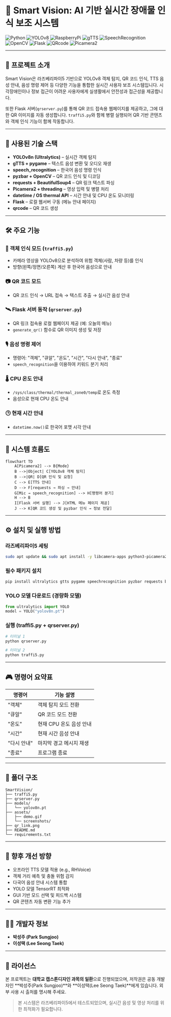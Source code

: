 # 🦾 Smart Vision: AI 기반 실시간 장애물 인식 보조 시스템

![Python](https://img.shields.io/badge/Python-3.9-blue)
![YOLOv8](https://img.shields.io/badge/YOLOv8-object--detection-green)
![RaspberryPi](https://img.shields.io/badge/RaspberryPi-5-red)
![gTTS](https://img.shields.io/badge/gTTS-TTS-yellow)
![SpeechRecognition](https://img.shields.io/badge/speech--recognition-voice--command-orange)
![OpenCV](https://img.shields.io/badge/OpenCV-vision--processing-lightgrey)
![Flask](https://img.shields.io/badge/Flask-webserver-black)
![QRcode](https://img.shields.io/badge/qrcode-generator-blueviolet)
![Picamera2](https://img.shields.io/badge/Picamera2-camera--input-success)

---

## 📘 프로젝트 소개

Smart Vision은 라즈베리파이5 기반으로 YOLOv8 객체 탐지, QR 코드 인식, TTS 음성 안내, 음성 명령 제어 등 다양한 기능을 통합한 실시간 사용자 보조 시스템입니다. 시각장애인이나 정보 접근이 어려운 사용자에게 실생활에서 안전성과 접근성을 제공합니다.

또한 Flask 서버(`qrserver.py`)를 통해 QR 코드 접속용 웹페이지를 제공하고, 그에 대한 QR 이미지를 자동 생성합니다. `traffi5.py`와 함께 병렬 실행되어 QR 기반 콘텐츠와 객체 인식 기능이 함께 작동합니다.

---

## 🧩 사용된 기술 스택

- **YOLOv8n (Ultralytics)** – 실시간 객체 탐지
- **gTTS + pygame** – 텍스트 음성 변환 및 오디오 재생
- **speech_recognition** – 한국어 음성 명령 인식
- **pyzbar + OpenCV** – QR 코드 인식 및 디코딩
- **requests + BeautifulSoup4** – QR 링크 텍스트 파싱
- **Picamera2 + threading** – 영상 입력 및 병렬 처리
- **datetime / OS thermal API** – 시간 안내 및 CPU 온도 모니터링
- **Flask** – 로컬 웹서버 구동 (메뉴 안내 페이지)
- **qrcode** – QR 코드 생성

---

## 🛠 주요 기능

### 🔎 객체 인식 모드 (`traffi5.py`)
- 카메라 영상을 YOLOv8으로 분석하여 위험 객체(사람, 차량 등)를 인식
- 방향(왼쪽/정면/오른쪽) 계산 후 한국어 음성으로 안내

### 📷 QR 코드 모드
- QR 코드 인식 → URL 접속 → 텍스트 추출 → 실시간 음성 안내

### 🛰 Flask 서버 동작 (`qrserver.py`)
- QR 링크 접속용 로컬 웹페이지 제공 (예: 오늘의 메뉴)
- `generate_qr()` 함수로 QR 이미지 생성 및 저장

### 🎙 음성 명령 제어
- 명령어: "객체", "큐알", "온도", "시간", "다시 안내", "종료"
- `speech_recognition`을 이용하여 키워드 분기 처리

### 🌡 CPU 온도 안내
- `/sys/class/thermal/thermal_zone0/temp`로 온도 측정
- 음성으로 현재 CPU 온도 안내

### 🕒 현재 시간 안내
- `datetime.now()`로 한국어 포맷 시각 안내

---

## 🧠 시스템 흐름도

```mermaid
flowchart TD
    A[Picamera2] --> B{Mode}
    B -->|Object| C[YOLOv8 객체 탐지]
    B -->|QR| D[QR 인식 및 요청]
    C --> E[TTS 안내]
    D --> F[requests → 파싱 → 안내]
    G[Mic → speech_recognition] --> H[명령어 분기]
    H --> B
    I[Flask 서버 실행] --> J[HTML 메뉴 페이지 제공]
    J --> K[QR 코드 생성 및 pyzbar 인식 → 정보 전달]
```

---

## ⚙️ 설치 및 실행 방법

### 라즈베리파이5 세팅
```bash
sudo apt update && sudo apt install -y libcamera-apps python3-picamera2
```

### 필수 패키지 설치
```bash
pip install ultralytics gtts pygame speechrecognition pyzbar requests beautifulsoup4 opencv-python flask qrcode
```

### YOLO 모델 다운로드 (경량화 모델)
```python
from ultralytics import YOLO
model = YOLO("yolov8n.pt")
```

### 실행 (traffi5.py + qrserver.py)
```bash
# 터미널 1
python qrserver.py

# 터미널 2
python traffi5.py
```

---

## 🎮 명령어 요약표

| 명령어       | 기능 설명                           |
|--------------|------------------------------------|
| "객체"        | 객체 탐지 모드 전환                  |
| "큐알"        | QR 코드 모드 전환                    |
| "온도"        | 현재 CPU 온도 음성 안내              |
| "시간"        | 현재 시간 음성 안내                  |
| "다시 안내"   | 마지막 경고 메시지 재생              |
| "종료"        | 프로그램 종료                        |

---

## 📂 폴더 구조

```
SmartVision/
├── traffi5.py
├── qrserver.py
├── models/
│   └── yolov8n.pt
├── assets/
│   ├── demo.gif
│   └── screenshots/
├── qr_link.png
├── README.md
└── requirements.txt
```

---

## 🚀 향후 개선 방향

- 오프라인 TTS 모델 적용 (e.g., RHVoice)
- 객체 거리 예측 및 충돌 위험 감지
- 다국어 음성 안내 시스템 통합
- YOLO 모델 TensorRT 최적화
- GUI 기반 모드 선택 및 피드백 시스템
- QR 콘텐츠 자동 변환 기능 추가

---

## 👨‍💻 개발자 정보

- **박성주 (Park Sungjoo)**
- **이성택 (Lee Seong Taek)**

---

## 📄 라이선스
본 프로젝트는 **대학교 캡스톤디자인 과목의 일환**으로 진행되었으며, 저작권은 공동 개발자인 **박성주(Park Sungjoo)**와 **이성택(Lee Seong Taek)**에게 있습니다. 외부 사용 시 출처를 명시해 주세요.

> 본 시스템은 라즈베리파이5에서 테스트되었으며, 실시간 음성 및 영상 처리를 위한 최적화가 필요합니다.

